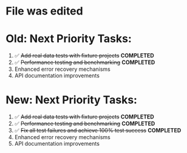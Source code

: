 # File was edited
# Old: **Next Priority Tasks:**
1. ✅ ~~Add real data tests with fixture projects~~ **COMPLETED**
2. ✅ ~~Performance testing and benchmarking~~ **COMPLETED**
3. Enhanced error recovery mechanisms
4. API documentation improvements
# New: **Next Priority Tasks:**
1. ✅ ~~Add real data tests with fixture projects~~ **COMPLETED**
2. ✅ ~~Performance testing and benchmarking~~ **COMPLETED**
3. ✅ ~~Fix all test failures and achieve 100% test success~~ **COMPLETED**
4. Enhanced error recovery mechanisms
5. API documentation improvements